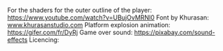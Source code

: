 For the shaders for the outer outline of the player: https://www.youtube.com/watch?v=UBujOvMRNl0
Font by Khurasan: www.khurasanstudio.com
Platform explosion animation: https://gifer.com/fr/DyRj
Game over sound: https://pixabay.com/sound-effects
Licencing:
	

